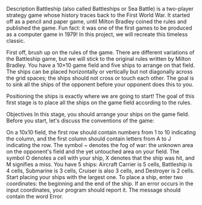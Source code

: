 Description
Battleship (also called Battleships or Sea Battle) is a two-player strategy game whose history traces back to the First World War. 
It started off as a pencil and paper game, until Milton Bradley coined the rules and published the game. Fun fact: it was one of the first games to be produced as a computer game in 1979! 
In this project, we will recreate this timeless classic.

First off, brush up on the rules of the game. There are different variations of the Battleship game, but we will stick to the original rules written by Milton Bradley. 
You have a 10×10 game field and five ships to arrange on that field. The ships can be placed horizontally or vertically but not diagonally across the grid spaces; the ships should not cross or touch each other. The goal is to sink all the ships of the opponent before your opponent does this to you.

Positioning the ships is exactly where we are going to start! The goal of this first stage is to place all the ships on the game field according to the rules.

Objectives
In this stage, you should arrange your ships on the game field. Before you start, let's discuss the conventions of the game:

On a 10x10 field, the first row should contain numbers from 1 to 10 indicating the column, and the first column should contain letters from A to J indicating the row.
The symbol ~ denotes the fog of war: the unknown area on the opponent's field and the yet untouched area on your field.
The symbol O denotes a cell with your ship, X denotes that the ship was hit, and M signifies a miss.
You have 5 ships: Aircraft Carrier is 5 cells, Battleship is 4 cells, Submarine is 3 cells, Cruiser is also 3 cells, and Destroyer is 2 cells. Start placing your ships with the largest one.
To place a ship, enter two coordinates: the beginning and the end of the ship.
If an error occurs in the input coordinates, your program should report it. The message should contain the word Error.
